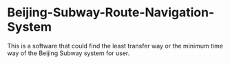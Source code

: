 # Beijing-Subway-Route-Navigation-System
This is a software that could find the least transfer way or the minimum time way of the Beijing Subway system for user.
